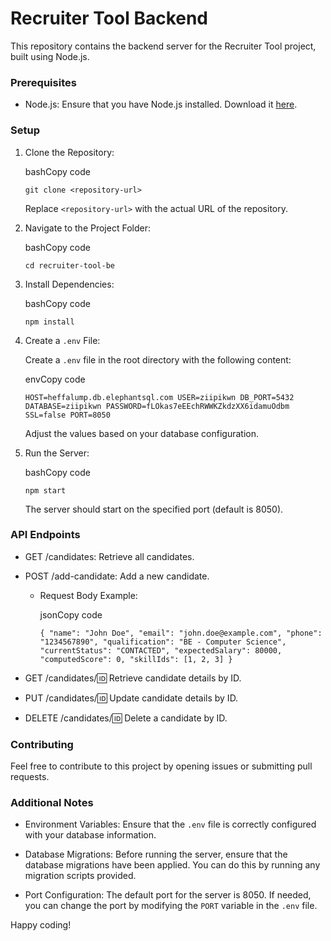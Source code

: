 # Recruiter Tool Backend

This repository contains the backend server for the Recruiter Tool project, built using Node.js.

### Prerequisites

- Node.js: Ensure that you have Node.js installed. Download it [here](https://nodejs.org/).

### Setup

1.  Clone the Repository:

    bashCopy code

    `git clone <repository-url>`

    Replace `<repository-url>` with the actual URL of the repository.

2.  Navigate to the Project Folder:

    bashCopy code

    `cd recruiter-tool-be`

3.  Install Dependencies:

    bashCopy code

    `npm install`

4.  Create a `.env` File:

    Create a `.env` file in the root directory with the following content:

    envCopy code

    `HOST=heffalump.db.elephantsql.com
USER=ziipikwn
DB_PORT=5432
DATABASE=ziipikwn
PASSWORD=fLOkas7eEEchRWWKZkdzXX6idamuOdbm
SSL=false
PORT=8050`

    Adjust the values based on your database configuration.

5.  Run the Server:

    bashCopy code

    `npm start`

    The server should start on the specified port (default is 8050).

### API Endpoints

- GET /candidates: Retrieve all candidates.

- POST /add-candidate: Add a new candidate.

  - Request Body Example:

    jsonCopy code

    `{
  "name": "John Doe",
  "email": "john.doe@example.com",
  "phone": "1234567890",
  "qualification": "BE - Computer Science",
  "currentStatus": "CONTACTED",
  "expectedSalary": 80000,
  "computedScore": 0,
  "skillIds": [1, 2, 3]
}`

- GET /candidates/:id: Retrieve candidate details by ID.

- PUT /candidates/:id: Update candidate details by ID.

- DELETE /candidates/:id: Delete a candidate by ID.

### Contributing

Feel free to contribute to this project by opening issues or submitting pull requests.

### Additional Notes

- Environment Variables: Ensure that the `.env` file is correctly configured with your database information.

- Database Migrations: Before running the server, ensure that the database migrations have been applied. You can do this by running any migration scripts provided.

- Port Configuration: The default port for the server is 8050. If needed, you can change the port by modifying the `PORT` variable in the `.env` file.

Happy coding!
